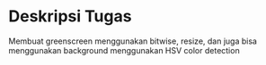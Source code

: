 # Deskripsi Tugas

Membuat greenscreen menggunakan bitwise, resize, dan juga bisa menggunakan background menggunakan HSV color detection

